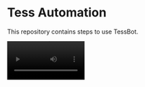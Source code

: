 # Tess Automation

This repository contains steps to use TessBot.

<video src='https://youtu.be/sFwg-QyoXdI' width=180/>

## Installation
1. Clone the repository:
   ```
   git clone https://github.com/razi17571/TessBot.git
   ```

2. navigate to directory:
   ```
   cd TessBot
   ```
3. Install dependencies:
   ```
   npm install
   ```

## Steps

1. Run the Node.js script:
   ```
   node index.js
   ```

2. Login to Tess:
   - Open Tess in your browser and Login with your credentials.
   - Press F12 to open Developer Tools.
   - Go to the Networks tab.
   - Refresh the page to capture network requests.
   - Find the request in the list and go to the Headers section.
   - Copy the `Authorization` Bearer Token.

3. Navigate to the subject and unit in Tess:
   - Visit a URL like `https://tesseractonline.com/student/subject/<subject-id>/unit/<unit-id>`.
   - Extract the `unit_id` from the URL (e.g., `unit_id` is `316` from `https://tesseractonline.com/student/subject/61/unit/316`).

4. Submit the Form:
   - Open http://localhost:3000/ in your browser.
   - Enter the `Authorization` Bearer Token in the input field.
   - Enter the `unit_id` in the input field.

